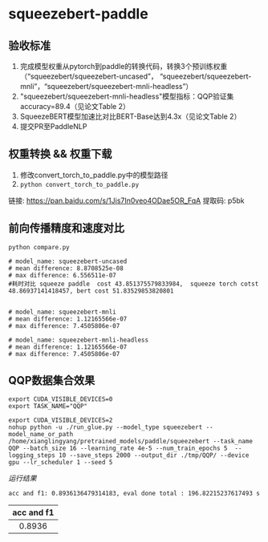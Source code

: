 # squeezebert-paddle
## 验收标准
1. 完成模型权重从pytorch到paddle的转换代码，转换3个预训练权重（“squeezebert/squeezebert-uncased”，
“squeezebert/squeezebert-mnli”，“squeezebert/squeezebert-mnli-headless”）
2. "squeezebert/squeezebert-mnli-headless"模型指标：QQP验证集accuracy=89.4（见论文Table 2）
3. SqueezeBERT模型加速比对比BERT-Base达到4.3x（见论文Table 2）
4. 提交PR至PaddleNLP

## 权重转换 && 权重下载
1. 修改convert_torch_to_paddle.py中的模型路径
2. ```python convert_torch_to_paddle.py```

链接: https://pan.baidu.com/s/1Jis7In0veo4ODae5OR_FqA 提取码: p5bk

## 前向传播精度和速度对比
```
python compare.py

# model_name: squeezebert-uncased
# mean difference: 8.8708525e-08
# max difference: 6.556511e-07
#耗时对比 squeeze paddle  cost 43.851375579833984,  squeeze torch cotst 
48.86937141418457, bert cost 51.83529853820801


# model_name: squeezebert-mnli
# mean difference: 1.12165566e-07
# max difference: 7.4505806e-07

# model_name: squeezebert-mnli-headless
# mean difference: 1.12165566e-07
# max difference: 7.4505806e-07

```

## QQP数据集合效果 

```
export CUDA_VISIBLE_DEVICES=0
export TASK_NAME="QQP"

export CUDA_VISIBLE_DEVICES=2
nohup python -u ./run_glue.py --model_type squeezebert --model_name_or_path /home/xianglingyang/pretrained_models/paddle/squeezebert --task_name QQP --batch_size 16 --learning_rate 4e-5 --num_train_epochs 5  --logging_steps 10 --save_steps 2000 --output_dir ./tmp/QQP/ --device gpu --lr_scheduler 1 --seed 5
```
*运行结果*
```
acc and f1: 0.8936136479314183, eval done total : 196.82215237617493 s

```
|acc and f1|
| :----:|
|0.8936|
